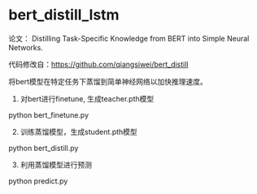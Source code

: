 # bert_distill_lstm
论文： Distilling Task-Specific Knowledge from BERT into Simple Neural Networks.

代码修改自：https://github.com/qiangsiwei/bert_distill

将bert模型在特定任务下蒸馏到简单神经网络以加快推理速度。

1. 对bert进行finetune, 生成teacher.pth模型

python bert_finetune.py

2. 训练蒸馏模型，生成student.pth模型

python bert_distill.py

3. 利用蒸馏模型进行预测

python predict.py

